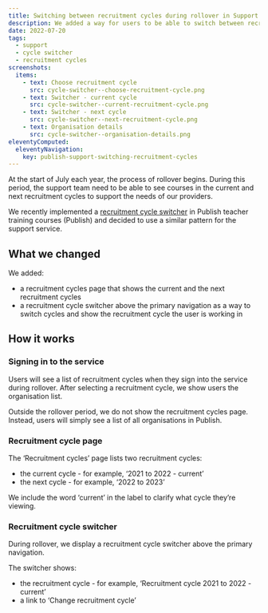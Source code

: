 ```yaml
---
title: Switching between recruitment cycles during rollover in Support
description: We added a way for users to be able to switch between recruitment cycles during rollover in Support
date: 2022-07-20
tags:
  - support
  - cycle switcher
  - recruitment cycles
screenshots:
  items:
    - text: Choose recruitment cycle
      src: cycle-switcher--choose-recruitment-cycle.png
    - text: Switcher - current cycle
      src: cycle-switcher--current-recruitment-cycle.png
    - text: Switcher - next cycle
      src: cycle-switcher--next-recruitment-cycle.png
    - text: Organisation details
      src: cycle-switcher--organisation-details.png
eleventyComputed:
  eleventyNavigation:
    key: publish-support-switching-recruitment-cycles
---
```


At the start of July each year, the process of rollover begins. During this period, the support team need to be able to see courses in the current and next recruitment cycles to support the needs of our providers.

We recently implemented a [recruitment cycle switcher](/publish-teacher-training-courses/switching-between-recruitment-cycles-during-rollover/) in Publish teacher training courses (Publish) and decided to use a similar pattern for the support service.

## What we changed

We added:

- a recruitment cycles page that shows the current and the next recruitment cycles
- a recruitment cycle switcher above the primary navigation as a way to switch cycles and show the recruitment cycle the user is working in

## How it works

### Signing in to the service

Users will see a list of recruitment cycles when they sign into the service during rollover. After selecting a recruitment cycle, we show users the organisation list.

Outside the rollover period, we do not show the recruitment cycles page. Instead, users will simply see a list of all organisations in Publish.

### Recruitment cycle page

The ‘Recruitment cycles’ page lists two recruitment cycles:

- the current cycle - for example, ‘2021 to 2022 - current’
- the next cycle - for example, ‘2022 to 2023’

We include the word ‘current’ in the label to clarify what cycle they’re viewing.

### Recruitment cycle switcher

During rollover, we display a recruitment cycle switcher above the primary navigation.

The switcher shows:

- the recruitment cycle - for example, ‘Recruitment cycle 2021 to 2022 - current’
- a link to ‘Change recruitment cycle’
